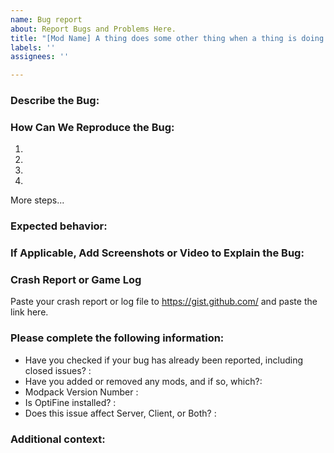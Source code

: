 ```yaml
---
name: Bug report
about: Report Bugs and Problems Here. 
title: "[Mod Name] A thing does some other thing when a thing is doing something."
labels: ''
assignees: ''

---
```

### Describe the Bug:


### How Can We Reproduce the Bug:
1.
2.
3.
4.
More steps...

### Expected behavior:


### If Applicable, Add Screenshots or Video to Explain the Bug:


### Crash Report or Game Log
Paste your crash report or log file to https://gist.github.com/ and paste the link here.


### Please complete the following information:
 - Have you checked if your bug has already been reported, including closed issues? :
 - Have you added or removed any mods, and if so, which?:
 - Modpack Version Number :
 - Is OptiFine installed? : 
 - Does this issue affect Server, Client, or Both? :
 
 
### Additional context:
